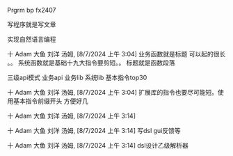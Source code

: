 Prgrm bp fx2407

写程序就是写文章


实现自然语言编程

十 Adam 大鱼 刘洋 汤姆, [8/7/2024 上午 3:04]
业务函数就是标题 可以起的很长  。。
系统函数就是基础十九大指令要剪短。。
标题就是函数段落

三级api模式 业务api  业务lib  系统lib  基本指令top30

十 Adam 大鱼 刘洋 汤姆, [8/7/2024 上午 3:04]
扩展库的指令也要尽可能短。使用基本指令前缀开头 方便好几

十 Adam 大鱼 刘洋 汤姆, [8/7/2024 上午 3:14]

十 Adam 大鱼 刘洋 汤姆, [8/7/2024 上午 3:14]
写dsl gui反馈等

十 Adam 大鱼 刘洋 汤姆, [8/7/2024 上午 3:14]
dsl设计乙级解析器

